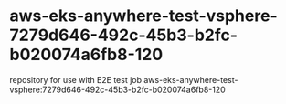 # aws-eks-anywhere-test-vsphere-7279d646-492c-45b3-b2fc-b020074a6fb8-120
repository for use with E2E test job aws-eks-anywhere-test-vsphere:7279d646-492c-45b3-b2fc-b020074a6fb8-120
